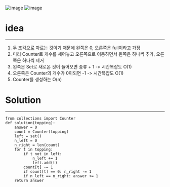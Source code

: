 ![image](https://user-images.githubusercontent.com/89527573/214054486-e63c6672-adc8-42e2-99a1-f1aad10ad0fd.png)
![image](https://user-images.githubusercontent.com/89527573/214054552-8ea435e9-c6b1-490c-bbaa-982ba0c95208.png)

# idea
----
1. 두 조각으로 자르는 것이기 때문에 왼쪽은 0, 오른쪽은 full이라고 가정   
2. 미리 Counter로 개수를 세어놓고 오른쪽으로 이동하면서 왼쪽은 하나씩 추가, 오른쪽은 하나씩 제거
3. 왼쪽은 Set로 새로온 것이 들어오면 종류 + 1 -> 시간복잡도 O(1)
4. 오른쪽은 Counter의 개수가 0이되면 -1 -> 시간복잡도 O(1)
5. Counter를 생성하는 O(n)

# Solution
----
```
from collections import Counter
def solution(topping):
    answer = 0
    count = Counter(topping)
    left = set()
    n_left = 0
    n_right = len(count)
    for t in topping:
        if t not in left:
            n_left += 1
            left.add(t)
        count[t] -= 1
        if count[t] == 0: n_right -= 1
        if n_left == n_right: answer += 1
    return answer
